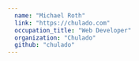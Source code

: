 ```yaml
---
  name: "Michael Roth"
  link: "https://chulado.com"
  occupation_title: "Web Developer"
  organization: "Chulado"
  github: "chulado"
---
```

